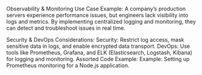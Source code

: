Observability & Monitoring
Use Case Example:
A company’s production servers experience performance issues, but engineers lack visibility into logs and metrics. By implementing centralized logging and monitoring, they can detect and troubleshoot issues in real time.

Security & DevOps Considerations:
Security: Restrict log access, mask sensitive data in logs, and enable encrypted data transport.
DevOps: Use tools like Prometheus, Grafana, and ELK (Elasticsearch, Logstash, Kibana) for logging and monitoring.
Assorted Code Example:
Example: Setting up Prometheus monitoring for a Node.js application.
